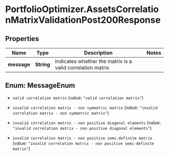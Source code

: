 # PortfolioOptimizer.AssetsCorrelationMatrixValidationPost200Response

## Properties

Name | Type | Description | Notes
------------ | ------------- | ------------- | -------------
**message** | **String** | Indicates whether the matrix is a valid correlation matrix | 



## Enum: MessageEnum


* `valid correlation matrix` (value: `"valid correlation matrix"`)

* `invalid correlation matrix - non symmetric matrix` (value: `"invalid correlation matrix - non symmetric matrix"`)

* `invalid correlation matrix - non positive diagonal elements` (value: `"invalid correlation matrix - non positive diagonal elements"`)

* `invalid correlation matrix - non positive semi-definite matrix` (value: `"invalid correlation matrix - non positive semi-definite matrix"`)




